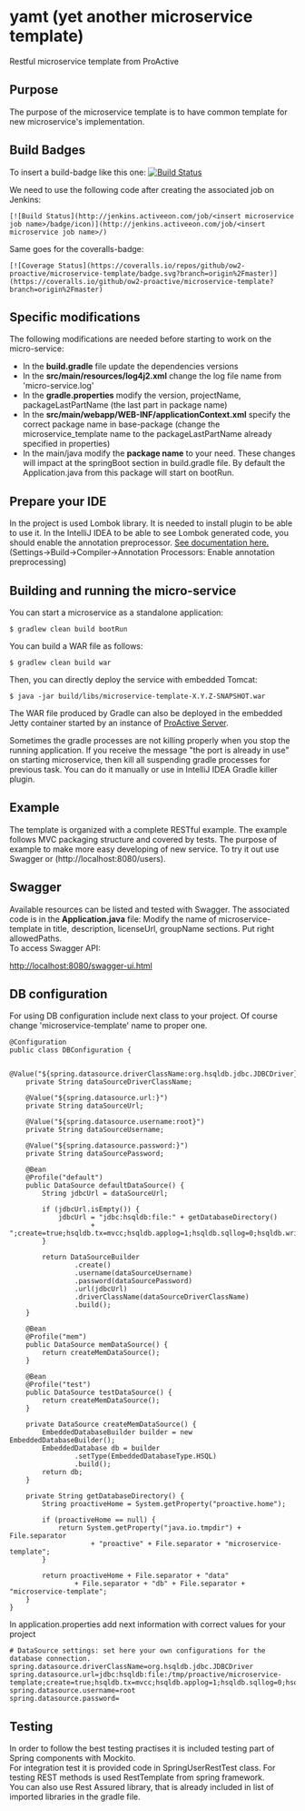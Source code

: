 # **yamt** (yet another microservice template)
Restful microservice template from ProActive

## Purpose

The purpose of the microservice template is to have common template for new microservice's implementation.

## Build Badges

To insert a build-badge like this one:
[![Build Status](http://jenkins.activeeon.com/job/scheduling/badge/icon)](http://jenkins.activeeon.com/job/scheduling/)

We need to use the following code after creating the associated job on Jenkins:
```
[![Build Status](http://jenkins.activeeon.com/job/<insert microservice job name>/badge/icon)](http://jenkins.activeeon.com/job/<insert microservice job name>/)
```

Same goes for the coveralls-badge:
```
[![Coverage Status](https://coveralls.io/repos/github/ow2-proactive/microservice-template/badge.svg?branch=origin%2Fmaster)](https://coveralls.io/github/ow2-proactive/microservice-template?branch=origin%2Fmaster)
```

## Specific modifications
The following modifications are needed before starting to work on the micro-service:
* In the **build.gradle** file update the dependencies versions
* In the **src/main/resources/log4j2.xml** change the log file name from 'micro-service.log'
* In the **gradle.properties** modify the version, projectName, packageLastPartName (the last part in package name)
* In the **src/main/webapp/WEB-INF/applicationContext.xml** specify the correct package name in base-package (change the microservice_template name to the packageLastPartName already specified in properties)
* In the main/java modify the **package name** to your need.
These changes will impact at the springBoot section in build.gradle file. By default the Application.java from this package will start on bootRun.

## Prepare your IDE 
In the project is used Lombok library. It is needed to install plugin to be able to use it.
In the IntelliJ IDEA to be able to see Lombok generated code, you should enable the annotation preprocessor. [See documentation here.](https://www.jetbrains.com/help/idea/2016.1/configuring-annotation-processing.html) (Settings->Build->Compiler->Annotation Processors: Enable annotation preprocessing)

## Building and running the micro-service

You can start a microservice as a standalone application:
```
$ gradlew clean build bootRun
```

You can build a WAR file as follows:

```
$ gradlew clean build war
```

Then, you can directly deploy the service with embedded Tomcat:

```
$ java -jar build/libs/microservice-template-X.Y.Z-SNAPSHOT.war
```

The WAR file produced by Gradle can also be deployed in the embedded Jetty container started by an instance of [ProActive Server](https://github.com/ow2-proactive/scheduling).

Sometimes the gradle processes are not killing properly when you stop the running application. If you receive the message "the port is already in use" on starting microservice, then kill all suspending gradle processes for previous task. You can do it manually or use in IntelliJ IDEA Gradle killer plugin.

## Example
The template is organized with a complete RESTful example. The example follows MVC packaging structure and covered by tests.
The purpose of example to make more easy developing of new service.
To try it out use Swagger or (http://localhost:8080/users).<br>

## Swagger

Available resources can be listed and tested with Swagger. The associated code is in the **Application.java** file:
Modify the name of microservice-template in title, description, licenseUrl, groupName sections. Put right allowedPaths.<br>
To access Swagger API:

[http://localhost:8080/swagger-ui.html](http://localhost:8080/swagger-ui.html)

## DB configuration

For using DB configuration include next class to your project.
Of course change 'microservice-template' name to proper one.

```
@Configuration
public class DBConfiguration {

    @Value("${spring.datasource.driverClassName:org.hsqldb.jdbc.JDBCDriver}")
    private String dataSourceDriverClassName;

    @Value("${spring.datasource.url:}")
    private String dataSourceUrl;

    @Value("${spring.datasource.username:root}")
    private String dataSourceUsername;

    @Value("${spring.datasource.password:}")
    private String dataSourcePassword;

    @Bean
    @Profile("default")
    public DataSource defaultDataSource() {
        String jdbcUrl = dataSourceUrl;

        if (jdbcUrl.isEmpty()) {
            jdbcUrl = "jdbc:hsqldb:file:" + getDatabaseDirectory()
                    + ";create=true;hsqldb.tx=mvcc;hsqldb.applog=1;hsqldb.sqllog=0;hsqldb.write_delay=false";
        }

        return DataSourceBuilder
                .create()
                .username(dataSourceUsername)
                .password(dataSourcePassword)
                .url(jdbcUrl)
                .driverClassName(dataSourceDriverClassName)
                .build();
    }

    @Bean
    @Profile("mem")
    public DataSource memDataSource() {
        return createMemDataSource();
    }

    @Bean
    @Profile("test")
    public DataSource testDataSource() {
        return createMemDataSource();
    }

    private DataSource createMemDataSource() {
        EmbeddedDatabaseBuilder builder = new EmbeddedDatabaseBuilder();
        EmbeddedDatabase db = builder
                .setType(EmbeddedDatabaseType.HSQL)
                .build();
        return db;
    }

    private String getDatabaseDirectory() {
        String proactiveHome = System.getProperty("proactive.home");

        if (proactiveHome == null) {
            return System.getProperty("java.io.tmpdir") + File.separator
                    + "proactive" + File.separator + "microservice-template";
        }

        return proactiveHome + File.separator + "data"
                + File.separator + "db" + File.separator + "microservice-template";
    }
}
```

In application.properties add next information with correct values for your project

```
# DataSource settings: set here your own configurations for the database connection.
spring.datasource.driverClassName=org.hsqldb.jdbc.JDBCDriver
spring.datasource.url=jdbc:hsqldb:file:/tmp/proactive/microservice-template;create=true;hsqldb.tx=mvcc;hsqldb.applog=1;hsqldb.sqllog=0;hsqldb.write_delay=false
spring.datasource.username=root
spring.datasource.password=
```

## Testing

In order to follow the best testing practises it is included testing part of Spring components with Mockito.<br>
For integration test it is provided code in SpringUserRestTest class. For testing REST methods is used RestTemplate from spring framework.<br>
You can also use Rest Assured library, that is already included in list of imported libraries in the gradle file.
